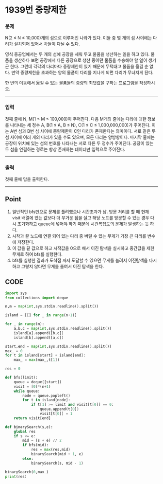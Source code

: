 # 1939번 중량제한



### 문제



N(2 ≤ N ≤ 10,000)개의 섬으로 이루어진 나라가 있다. 이들 중 몇 개의 섬 사이에는 다리가 설치되어 있어서 차들이 다닐 수 있다.

영식 중공업에서는 두 개의 섬에 공장을 세워 두고 물품을 생산하는 일을 하고 있다. 물품을 생산하다 보면 공장에서 다른 공장으로 생산 중이던 물품을 수송해야 할 일이 생기곤 한다. 그런데 각각의 다리마다 중량제한이 있기 때문에 무턱대고 물품을 옮길 순 없다. 만약 중량제한을 초과하는 양의 물품이 다리를 지나게 되면 다리가 무너지게 된다.

한 번의 이동에서 옮길 수 있는 물품들의 중량의 최댓값을 구하는 프로그램을 작성하시오.



---

### 입력



첫째 줄에 N, M(1 ≤ M ≤ 100,000)이 주어진다. 다음 M개의 줄에는 다리에 대한 정보를 나타내는 세 정수 A, B(1 ≤ A, B ≤ N), C(1 ≤ C ≤ 1,000,000,000)가 주어진다. 이는 A번 섬과 B번 섬 사이에 중량제한이 C인 다리가 존재한다는 의미이다. 서로 같은 두 섬 사이에 여러 개의 다리가 있을 수도 있으며, 모든 다리는 양방향이다. 마지막 줄에는 공장이 위치해 있는 섬의 번호를 나타내는 서로 다른 두 정수가 주어진다. 공장이 있는 두 섬을 연결하는 경로는 항상 존재하는 데이터만 입력으로 주어진다.



---

### 출력



첫째 줄에 답을 출력한다.

---

## Point



1. 일반적인 bfs만으로 문제를 풀려했으나 시간초과가 남. 방문 처리를 할 때 현재 visit 배열에 있는 값보다 더 무거운 짐을 실고 해당 노드를 방문할 수 있는 경우 다시 초기화하고 queue에 넣어야 하기 때문에 시간복잡도의 문제가 발생하는 듯 하다.
1. 시작과 끝 노드에 연결 되어 있는 다리 중 버틸 수 있는 무게가 가장 큰 다리를 변수에 저장한다.
1. 이 값을 끝 값으로  하고 시작값을 0으로 해서 이진 탐색을 실시하고 중간값을 제한 무게로 하여 bfs를 실행한다.
1. bfs를 실행한 결과가 도착점 까지 도달할 수 있으면 무게를 늘려서 이진탐색을 다시하고 그렇지 않다면 무게를 줄여서 이진 탐색을 한다. 



## CODE



```python
import sys
from collections import deque

n,m = map(int,sys.stdin.readline().split())

island = [[] for _ in range(n+1)]

for _ in range(m):
    a,b,c = map(int,sys.stdin.readline().split())
    island[a].append([b,c])
    island[b].append([a,c])

start,end = map(int,sys.stdin.readline().split())
max_ = 0
for t in island[start] + island[end]:
    max_ = max(max_,t[1])

res = 0

def bfs(limit):
    queue = deque([start])
    visit = [0]*(n+1)
    while queue:
        node = queue.popleft()
        for t in island[node]:
            if t[1] >= limit and visit[t[0]] == 0:
                queue.append(t[0])
                visit[t[0]] = 1
    return visit[end]

def binarySearch(s,e):
    global res
    if s <= e:
        mid = (s + e) // 2
        if bfs(mid):
            res = max(res,mid)
            binarySearch(mid + 1, e)
        else:
            binarySearch(s, mid - 1)

binarySearch(0,max_)
print(res)
```

